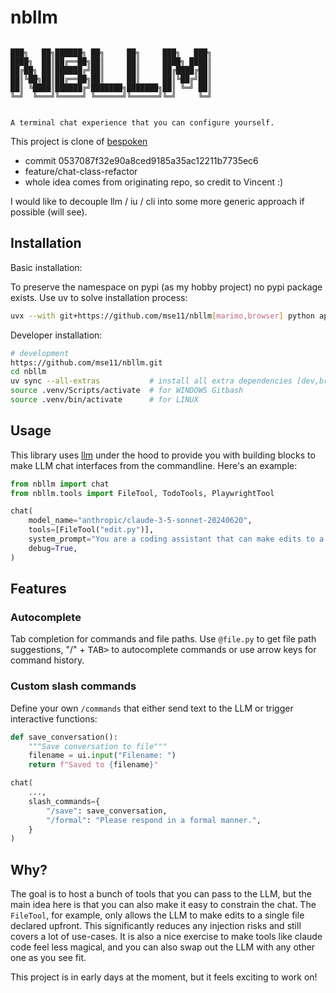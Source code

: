 # nbllm

```

███╗   ██╗██████╗ ██╗     ██╗     ███╗   ███╗
████╗  ██║██╔══██╗██║     ██║     ████╗ ████║
██╔██╗ ██║██████╔╝██║     ██║     ██╔████╔██║
██║╚██╗██║██╔══██╗██║     ██║     ██║╚██╔╝██║
██║ ╚████║██████╔╝███████╗███████╗██║ ╚═╝ ██║
╚═╝  ╚═══╝╚═════╝ ╚══════╝╚══════╝╚═╝     ╚═╝


A terminal chat experience that you can configure yourself.
```

This project is clone of [bespoken](https://github.com/koaning/bespoken) 
 - commit 0537087f32e90a8ced9185a35ac12211b7735ec6
 - feature/chat-class-refactor
 - whole idea comes from originating repo, so credit to Vincent :)

I would like to decouple llm / iu / cli into some more generic approach if possible (will see).

## Installation

Basic installation:

To preserve the namespace on pypi (as my hobby project) no pypi package exists. Use uv to solve installation process:

```bash
uvx --with git+https://github.com/mse11/nbllm[marimo,browser] python apps/coding_agent__marimo_notebook.py
```

Developer installation:

```bash
# development
https://github.com/mse11/nbllm.git
cd nbllm
uv sync --all-extras           # install all extra dependencies [dev,browser]
source .venv/Scripts/activate  # for WINDOWS Gitbash
source .venv/bin/activate      # for LINUX
```

## Usage

This library uses [llm](https://llm.datasette.io/en/stable/) under the hood to provide you with building blocks to make LLM chat interfaces from the commandline. Here's an example:

```python
from nbllm import chat
from nbllm.tools import FileTool, TodoTools, PlaywrightTool

chat(
    model_name="anthropic/claude-3-5-sonnet-20240620",
    tools=[FileTool("edit.py")],
    system_prompt="You are a coding assistant that can make edits to a single file.",
    debug=True,
)
```

## Features 

### Autocomplete 

Tab completion for commands and file paths. Use `@file.py` to get file path suggestions, "/" + <kbd>TAB></kbd> to autocomplete commands or use arrow keys for command history.

### Custom slash commands

Define your own `/commands` that either send text to the LLM or trigger interactive functions:

```python
def save_conversation():
    """Save conversation to file"""
    filename = ui.input("Filename: ")
    return f"Saved to {filename}"

chat(
    ...,
    slash_commands={
        "/save": save_conversation,
        "/formal": "Please respond in a formal manner.",
    }
)
```

## Why? 

The goal is to host a bunch of tools that you can pass to the LLM, but the main idea here is that you can also make it easy to constrain the chat. The `FileTool`, for example, only allows the LLM to make edits to a single file declared upfront. This significantly reduces any injection risks and still covers a lot of use-cases. It is also a nice exercise to make tools like claude code feel less magical, and you can also swap out the LLM with any other one as you see fit. 

This project is in early days at the moment, but it feels exciting to work on!
